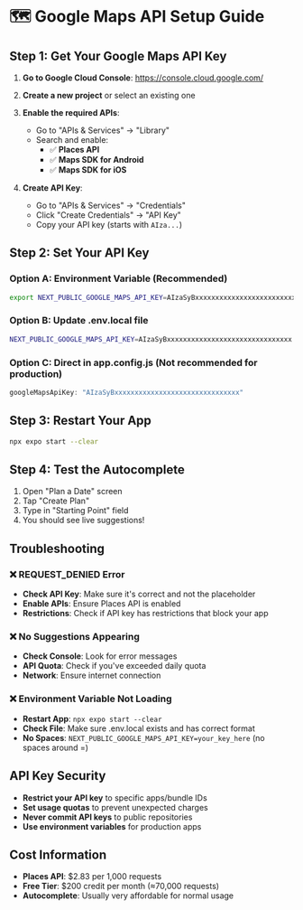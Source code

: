 # 🗺️ Google Maps API Setup Guide

## Step 1: Get Your Google Maps API Key

1. **Go to Google Cloud Console**: https://console.cloud.google.com/
2. **Create a new project** or select an existing one
3. **Enable the required APIs**:
   - Go to "APIs & Services" → "Library"
   - Search and enable:
     - ✅ **Places API**
     - ✅ **Maps SDK for Android** 
     - ✅ **Maps SDK for iOS**

4. **Create API Key**:
   - Go to "APIs & Services" → "Credentials"
   - Click "Create Credentials" → "API Key"
   - Copy your API key (starts with `AIza...`)

## Step 2: Set Your API Key

### Option A: Environment Variable (Recommended)
```bash
export NEXT_PUBLIC_GOOGLE_MAPS_API_KEY=AIzaSyBxxxxxxxxxxxxxxxxxxxxxxxxxxxxxxx
```

### Option B: Update .env.local file
```bash
NEXT_PUBLIC_GOOGLE_MAPS_API_KEY=AIzaSyBxxxxxxxxxxxxxxxxxxxxxxxxxxxxxxx
```

### Option C: Direct in app.config.js (Not recommended for production)
```javascript
googleMapsApiKey: "AIzaSyBxxxxxxxxxxxxxxxxxxxxxxxxxxxxxxx"
```

## Step 3: Restart Your App
```bash
npx expo start --clear
```

## Step 4: Test the Autocomplete
1. Open "Plan a Date" screen
2. Tap "Create Plan" 
3. Type in "Starting Point" field
4. You should see live suggestions!

## Troubleshooting

### ❌ REQUEST_DENIED Error
- **Check API Key**: Make sure it's correct and not the placeholder
- **Enable APIs**: Ensure Places API is enabled
- **Restrictions**: Check if API key has restrictions that block your app

### ❌ No Suggestions Appearing
- **Check Console**: Look for error messages
- **API Quota**: Check if you've exceeded daily quota
- **Network**: Ensure internet connection

### ❌ Environment Variable Not Loading
- **Restart App**: `npx expo start --clear`
- **Check File**: Make sure .env.local exists and has correct format
- **No Spaces**: `NEXT_PUBLIC_GOOGLE_MAPS_API_KEY=your_key_here` (no spaces around =)

## API Key Security
- **Restrict your API key** to specific apps/bundle IDs
- **Set usage quotas** to prevent unexpected charges
- **Never commit API keys** to public repositories
- **Use environment variables** for production apps

## Cost Information
- **Places API**: $2.83 per 1,000 requests
- **Free Tier**: $200 credit per month (≈70,000 requests)
- **Autocomplete**: Usually very affordable for normal usage
